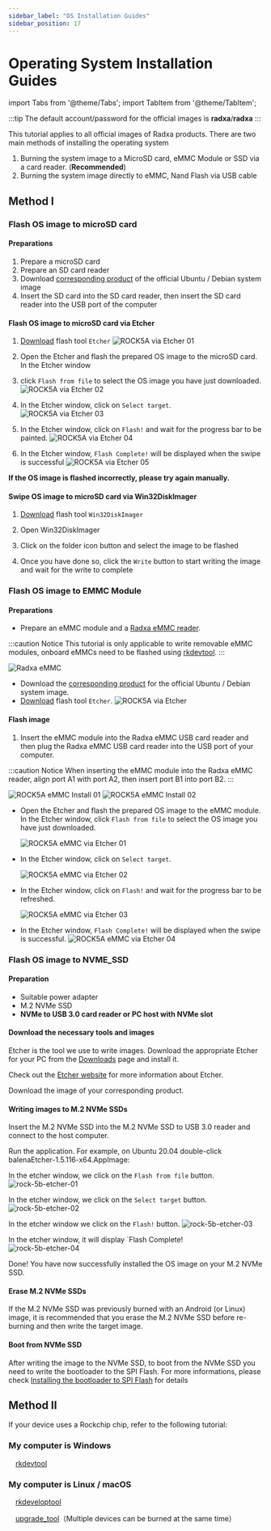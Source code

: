 ```yaml
---
sidebar_label: "OS Installation Guides"
sidebar_position: 17
---
```


# Operating System Installation Guides

import Tabs from '@theme/Tabs';
import TabItem from '@theme/TabItem';

:::tip
The default account/password for the official images is **radxa**/**radxa**
:::

This tutorial applies to all official images of Radxa products.
There are two main methods of installing the operating system

1. Burning the system image to a MicroSD card, eMMC Module or SSD via a card reader. (**Recommended**)
2. Burning the system image directly to eMMC, Nand Flash via USB cable

## Method I

<Tabs>
  <TabItem value="microSD" label="microSD">

### Flash OS image to microSD card

#### Preparations

1. Prepare a microSD card
2. Prepare an SD card reader
3. Download [corresponding product](/productlist) of the official Ubuntu / Debian system image
4. Insert the SD card into the SD card reader, then insert the SD card reader into the USB port of the computer

#### Flash OS image to microSD card via Etcher

1. [Download](https://etcher.balena.io/) flash tool `Etcher`
   ![ROCK5A via Etcher 01](/img/rock5a/rock5a-etcher.webp)

2. Open the Etcher and flash the prepared OS image to the microSD card. In the Etcher window
3. click `Flash from file` to select the OS image you have just downloaded.
   ![ROCK5A via Etcher 02](/img/rock5a/rock5a-etcher-1.webp)

4. In the Etcher window, click on `Select target`.  
   ![ROCK5A via Etcher 03](/img/rock5a/rock5a-etcher-2.webp)

5. In the Etcher window, click on `Flash!` and wait for the progress bar to be painted.
   ![ROCK5A via Etcher 04](/img/rock5a/rock5a-etcher-3.webp)

6. In the Etcher window, `Flash Complete!` will be displayed when the swipe is successful
   ![ROCK5A via Etcher 05](/img/rock5a/rock5a-etcher-4.webp)

**If the OS image is flashed incorrectly, please try again manually.**

#### Swipe OS image to microSD card via Win32DiskImager

<!--此处缺少 Win32DiskImager 英文界面的图-->

1. [Download](https://win32diskimager.org/) flash tool `Win32DiskImager`

2. Open Win32DiskImager

3. Click on the folder icon button and select the image to be flashed

4. Once you have done so, click the `Write` button to start writing the image and wait for the write to complete

<!-- end of the list -->

  </TabItem>
  <TabItem value="eMMC Module" label="eMMC Module">

### Flash OS image to EMMC Module

#### Preparations

- Prepare an eMMC module and a [Radxa eMMC reader](../accessories/emmc_reader).

:::caution Notice
This tutorial is only applicable to write removable eMMC modules, onboard eMMCs need to be flashed using [rkdevtool](rksdk/rkdevtool).
:::

![Radxa eMMC](/img/accessories/emmc_related_01.webp)

- Download the [corresponding product](/productlist) for the official Ubuntu / Debian system image.
- [Download](https://etcher.balena.io/) flash tool `Etcher`.
  ![ROCK5A via Etcher](/img/rock5a/rock5a-etcher.webp)

#### Flash image

1. Insert the eMMC module into the Radxa eMMC USB card reader and then plug the Radxa eMMC USB card reader into the USB port of your computer.

:::caution Notice
When inserting the eMMC module into the Radxa eMMC reader, align port A1 with port A2, then insert port B1 into port B2.
:::

![ROCK5A eMMC Install 01](/img/accessories/emmc-install1.webp)
![ROCK5A eMMC Install 02](/img/accessories/emmc-install2.webp)

- Open the Etcher and flash the prepared OS image to the eMMC module. In the Etcher window, click `Flash from file` to select the OS image you have just downloaded.

  ![ROCK5A eMMC via Etcher 01](/img/rock5a/rock5a-etcher-1.webp)

- In the Etcher window, click on `Select target`.

  ![ROCK5A eMMC via Etcher 02](/img/rock5a/rock5a-etcher-2.webp)

- In the Etcher window, click on `Flash!` and wait for the progress bar to be refreshed.

  ![ROCK5A eMMC via Etcher 03](/img/rock5a/rock5a-etcher-3.webp)

- In the Etcher window, `Flash Complete!` will be displayed when the swipe is successful.
  ![ROCK5A eMMC via Etcher 04](/img/rock5a/rock5a-etcher-4.webp)

<!-- end of the list -->

  </TabItem>
  <TabItem value="NVMe_SSD" label="NVMe SSD">

### Flash OS image to NVME_SSD

#### Preparation

- Suitable power adapter
- M.2 NVMe SSD
- **NVMe to USB 3.0 card reader or PC host with NVMe slot**

#### Download the necessary tools and images

Etcher is the tool we use to write images. Download the appropriate Etcher for your PC from the [Downloads](https://www.balena.io/etcher#download-etcher) page and install it.

Check out the [Etcher website](https://www.balena.io/etcher) for more information about Etcher.

Download the image of your corresponding product.

#### Writing images to M.2 NVMe SSDs

Insert the M.2 NVMe SSD into the M.2 NVMe SSD to USB 3.0 reader and connect to the host computer.

Run the application. For example, on Ubuntu 20.04 double-click balenaEtcher-1.5.116-x64.AppImage:

In the etcher window, we click on the `Flash from file` button.
![rock-5b-etcher-01](/img/rock5a/rock5a-etcher-1.webp)

In the etcher window, we click on the `Select target` button.
![rock-5b-etcher-02](/img/rock5a/rock5a-etcher-2.webp)

In the etcher window we click on the `Flash!` button.
![rock-5b-etcher-03](/img/rock5a/rock5a-etcher-3.webp)

In the etcher window, it will display `Flash Complete!  
![rock-5b-etcher-04](/img/rock5a/rock5a-etcher-4.webp)

Done! You have now successfully installed the OS image on your M.2 NVMe SSD.

#### Erase M.2 NVMe SSDs

If the M.2 NVMe SSD was previously burned with an Android (or Linux) image,
it is recommended that you erase the M.2 NVMe SSD before re-burning and then write the target image.

#### Boot from NVMe SSD

After writing the image to the NVMe SSD, to boot from the NVMe SSD you need to write the bootloader to the SPI Flash.
For more informations, please check [Installing the bootloader to SPI Flash](rksdk/rkdevtool) for details

  </TabItem>
</Tabs>

## Method II

If your device uses a Rockchip chip, refer to the following tutorial:

### My computer is Windows

&emsp;[rkdevtool](/general-tutorial/rksdk/rkdevtool)

### My computer is Linux / macOS

&emsp;[rkdeveloptool](/general-tutorial/rksdk/rkdeveloptool)

&emsp;[upgrade_tool](general-tutorial/rksdk/upgrade_tool)（Multiple devices can be burned at the same time）
